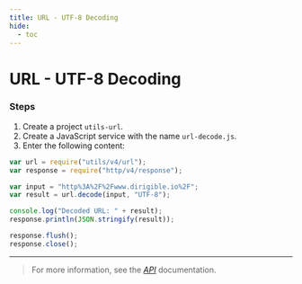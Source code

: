 ```yaml
---
title: URL - UTF-8 Decoding
hide:
  - toc
---
```


# URL - UTF-8 Decoding

### Steps

1. Create a project `utils-url`.
2. Create a JavaScript service with the name `url-decode.js`.
3. Enter the following content:

```javascript
var url = require("utils/v4/url");
var response = require("http/v4/response");

var input = "http%3A%2F%2Fwww.dirigible.io%2F";
var result = url.decode(input, "UTF-8");

console.log("Decoded URL: " + result);
response.println(JSON.stringify(result));

response.flush();
response.close();
```

---

> For more information, see the _[API](../../api/)_ documentation.
